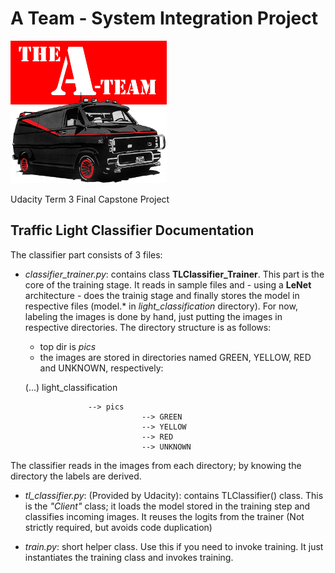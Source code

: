 A Team - System Integration Project 
===================================

![A Team](imgs/ateamlogo.png "There is no Plan B.")

Udacity Term 3 Final Capstone Project

## Traffic Light Classifier Documentation

The classifier part consists of 3 files:

* *classifier_trainer.py*: contains class **TLClassifier_Trainer**. This part is the core of the training stage. It reads in sample files and - using a **LeNet** architecture - does the trainig stage and finally stores the model in respective files (model.* in *light_classification* directory). For now, labeling the images is done by hand, just putting the images in respective directories. The directory structure is as follows:
	- top dir is *pics*
	- the images are stored in directories named GREEN, YELLOW, RED and UNKNOWN, respectively:

	(...) light_classification
								
					--> pics
								--> GREEN
								--> YELLOW
								--> RED 
								--> UNKNOWN

The classifier reads in the images from each directory; by knowing the directory the labels are derived.

* *tl_classifier.py*: (Provided by Udacity): contains TLClassifier() class. This  is the *"Client"* class; it loads the model stored in the training step and classifies incoming images. It reuses the logits from the trainer (Not strictly required, but avoids code duplication)

* *train.py*: short helper class. Use this if you need to invoke training. It just instantiates the training class and invokes training.  